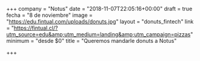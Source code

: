 +++
company = "Notus"
date = "2018-11-07T22:05:16+00:00"
draft = true
fecha = "8 de noviembre"
image = "https://edu.fintual.com/uploads/donuts.jpg"
layout = "donuts_fintech"
link = "https://fintual.cl/?utm_source=edu&amp;utm_medium=landing&amp;utm_campaign=pizzas"
minimum = "desde $0"
title = "Queremos mandarle donuts a Notus"

+++
